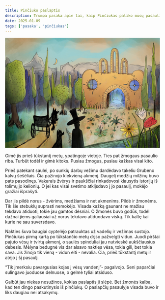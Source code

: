 ```yaml
---
title: Pinčiuko paslaptis
description: Trumpa pasaka apie tai, kaip Pinčiukas paliko mūsų pasaulį, taip ir nesuprastas žmonių.
date: 2025-01-09
tags: ['pasaka', 'pinčiukas']
---
```


<img src="./pinciuko-paslaptis-2021.jpg" alt="Originalus piešinys su vieta, kur gimė (ir paskui dingo) paskutinis iš Vilniaus krašto Pinčiukų">

Gimė jis prieš tūkstantį metų, ypatingoje vietoje. Ties pat žmogaus pasaulio riba. Turbūt todėl ir gimė kitoks. Pusiau žmogus, pusiau kažkas visai kito.

Prieš patekant saulei, po sunkių darbų vežimu dardėdavo takeliu Grubeno kalvų šešėliais. Čia pažinojo kiekvieną akmenį. Daugelį medžių milžinų buvo pats pasodinęs. Vakarais  žvėrys ir paukščiai rinkadovosi klausytis istorijų iš tolimų jo kelionių. O jei kas visai svetimo atklįsdavo į jo pasaulį, mokėjo gražiai išprašyti.

Dar jis pildė norus - žvėrims, medžiams ir net akmenims. Pildė ir žmonėms. Tik šie stebuklų suprasti nemokėjo. Visada kažką gaunant ne mažiau tekdavo atiduoti, tokie jau gamtos dėsniai. O žmonės buvo godūs, todėl dažnai jiems galiausiai už norus tekdavo atiduodavo viską. Tik kaltę kai kurie ne sau suversdavo.

Nakties šuva baugiai cyptelėjo patrauktas už vadelių ir vežimas sustojo. Pinčiukas pirmą kartą po tūkstančio metų drįso pažvelgti vidun. Juodi pirštai pajuto vėsų ir tvirtą akmenį, o saulės spinduliai jau nutvieskė aukščiausius debesis. Mėlyna bedugnė vis dar alsavo nakties vėsa, tokia gili, bet tokia sava. Jis žinojo tik vieną - vidun eiti - nevalia. Čia, prieš tūkstantį metų ir atėjo į šį pasaulį.

“Tik įmerksiu pavargusias kojas į vėsų vandenį”- pagalvojo. Seni paparčiai sulingavo juoduose delnuose, o gelmė tyliai atsiduso.

Galbūt jau niekas nesužinos, kokias paslaptis ji slėpė. Bet žmonės kalba, kad ten dingo paskutinysis iš pinčiukų. O paslapčių pasaulyje visada buvo ir liks daugiau nei atsakymų.
